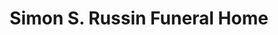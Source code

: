 ---
title: "Simon S. Russin Funeral Home"
url: /plains/simon-s-russin-funeral-home/
shop: funeral directors
---